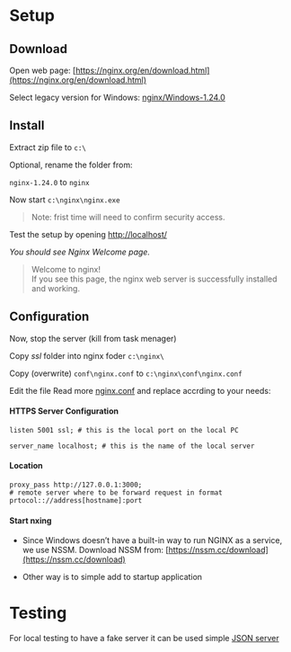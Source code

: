 # Setup
## Download
Open web page: [https://nginx.org/en/download.html](https://nginx.org/en/download.html)

Select legacy version for Windows:
[	nginx/Windows-1.24.0](https://nginx.org/download/nginx-1.24.0.zip)

## Install
Extract zip file to `c:\`

Optional, rename the folder
from: 

`nginx-1.24.0` to `nginx`

Now start `c:\nginx\nginx.exe` 
>Note: frist time  will need to confirm security access.

Test the setup by opening [http://localhost/](http://localhost/)

*You should see Nginx Welcome page.*


> Welcome to nginx!  
If you see this page, the nginx web server is successfully 
installed and working. 

## Configuration
Now, stop the server (kill from task menager)

Copy *ssl* folder into nginx foder `c:\nginx\`

Copy (overwrite) `conf\nginx.conf` to  `c:\nginx\conf\nginx.conf`

Edit the file Read more [nginx.conf](./conf/nginx.conf)
and replace accrding to your needs:
#### HTTPS Server Configuration

```nginx 
listen 5001 ssl; # this is the local port on the local PC

server_name localhost; # this is the name of the local server
```


#### Location
```nginx 
proxy_pass http://127.0.0.1:3000;  
# remote server where to be forward request in format prtocol:://address[hostname]:port
```

#### Start nxing

- Since Windows doesn’t have a built-in way to run NGINX as a service, we use NSSM.
Download NSSM from: [https://nssm.cc/download](https://nssm.cc/download)

- Other way is to simple add to startup application


# Testing
For local testing to have a fake server it can be used simple [JSON server](https://github.com/typicode/json-server)